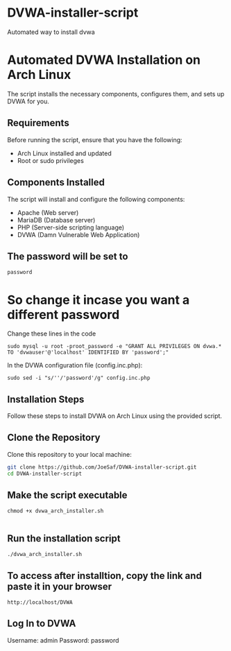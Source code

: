 # DVWA-installer-script
Automated way to install dvwa

# Automated DVWA Installation on Arch Linux

The script installs the necessary components, configures them, and sets up DVWA for you.

## Requirements

Before running the script, ensure that you have the following:

- Arch Linux installed and updated
- Root or sudo privileges

## Components Installed

The script will install and configure the following components:
- Apache (Web server)
- MariaDB (Database server)
- PHP (Server-side scripting language)
- DVWA (Damn Vulnerable Web Application)

## The password will be set to

```
password

```
# So change it incase you want a different password

Change these lines in the code

```
sudo mysql -u root -proot_password -e "GRANT ALL PRIVILEGES ON dvwa.* TO 'dvwauser'@'localhost' IDENTIFIED BY 'password';"

```
In the DVWA configuration file (config.inc.php):

```
sudo sed -i "s/''/'password'/g" config.inc.php

```

## Installation Steps

Follow these steps to install DVWA on Arch Linux using the provided script.

## Clone the Repository

Clone this repository to your local machine:

```bash
git clone https://github.com/JoeSaf/DVWA-installer-script.git
cd DVWA-installer-script

```


## Make the script executable

```
chmod +x dvwa_arch_installer.sh


```
## Run the installation script

```
./dvwa_arch_installer.sh

```

## To access after installtion, copy the link and paste it in your browser

```
http://localhost/DVWA

```

## Log In to DVWA
Username: admin
Password: password
